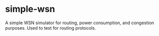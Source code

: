 # simple-wsn
A simple WSN simulator for routing, power consumption, and congestion purposes. Used to test for routing protocols.
